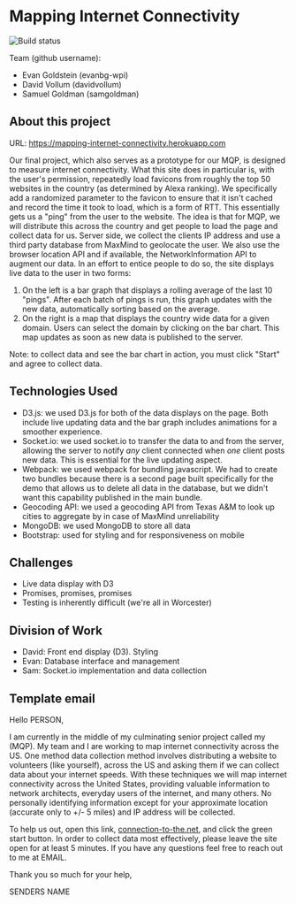 # Mapping Internet Connectivity

![Build status](https://codebuild.us-east-1.amazonaws.com/badges?uuid=eyJlbmNyeXB0ZWREYXRhIjoibTR3VGx4S0xvMzYwTjFGQkpoVndoQUVjdVlmTTl3UVhpUGtScVNnVnl6WWtmZ1l4TW5temxpK2o4QnhOWldrdmJWN2RYajRIKzUza3k1NUc0YVIxRHpRPSIsIml2UGFyYW1ldGVyU3BlYyI6ImlCTmUyYUJQL3BSK21yaVciLCJtYXRlcmlhbFNldFNlcmlhbCI6MX0%3D&branch=master)

Team (github username):
* Evan Goldstein (evanbg-wpi)
* David Vollum (davidvollum)
* Samuel Goldman (samgoldman)


## About this project
URL: https://mapping-internet-connectivity.herokuapp.com

Our final project, which also serves as a prototype for our MQP, is designed to measure internet connectivity.
What this site does in particular is, with the user's permission, repeatedly load favicons from roughly the top 50 websites
in the country (as determined by Alexa ranking). We specifically add a randomized parameter to the favicon to ensure that it isn't cached and record the time it took to load, which is a form of RTT. This essentially gets us a "ping" from the user to the website.
The idea is that for MQP, we will distribute this across the country and get people to load the page and collect data for us.
Server side, we collect the clients IP address and use a third party database from MaxMind to geolocate the user. We also use the browser location API and if available, the NetworkInformation API to augment our data.
In an effort to entice people to do so, the site displays live data to the user in two forms:

1. On the left is a bar graph that displays a rolling average of the last 10 "pings". After each batch of pings is run, this graph updates with the new data, automatically sorting based on the average.
2. On the right is a map that displays the country wide data for a given domain. Users can select the domain by clicking on the bar chart. This map updates as soon as new data is published to the server.

Note: to collect data and see the bar chart in action, you must click "Start" and agree to collect data.

## Technologies Used
* D3.js: we used D3.js for both of the data displays on the page. Both include live updating data and the bar graph includes animations for a smoother experience.
* Socket.io: we used socket.io to transfer the data to and from the server, allowing the server to notify _any_ client connected when _one_ client posts new data. This is essential for the live updating aspect.
* Webpack: we used webpack for bundling javascript. We had to create two bundles because there is a second page built specifically for the demo that allows us to delete all data in the database, but we didn't want this capability published in the main bundle.
* Geocoding API: we used a geocoding API from Texas A&M to look up cities to aggregate by in case of MaxMind unreliability
* MongoDB: we used MongoDB to store all data
* Bootstrap: used for styling and for responsiveness on mobile

## Challenges
* Live data display with D3
* Promises, promises, promises
* Testing is inherently difficult (we're all in Worcester)

## Division of Work
* David: Front end display (D3). Styling
* Evan: Database interface and management
* Sam: Socket.io implementation and data collection


## Template email

Hello PERSON,

I am currently in the middle of my culminating senior project called my (MQP).
My team and I are working to map internet connectivity across the US. One method data collection method involves distributing a website to volunteers (like yourself), across the US and asking them if we can collect data about your internet speeds. 
With these techniques we will map internet connectivity across the United States, providing valuable information to network architects, everyday users of the internet, and many others.
No personally identifying information except for your approximate location (accurate only to +/- 5 miles) and IP address will be collected.

To help us out, open this link, <a href=https://connection-to-the.net>connection-to-the.net</a>, and click the green start button.
In order to collect data most effectively, please leave the site open for at least 5 minutes. If you have any questions feel free to reach out to me at EMAIL. 

Thank you so much for your help,
 

SENDERS NAME
